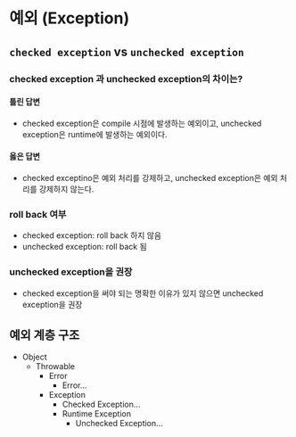 # 예외 (Exception)

## ```checked exception``` vs ```unchecked exception```

### checked exception 과 unchecked exception의 차이는?

#### 틀린 답변

- checked exception은 compile 시점에 발생하는 예외이고, unchecked exception은 runtime에 발생하는 예외이다.

#### 옳은 답변

- checked exceptino은 예외 처리를 강제하고, unchecked exception은 예외 처리를 강제하지 않는다.

### roll back 여부

- checked exception: roll back 하지 않음
- unchecked exception: roll back 됨

### unchecked exception을 권장

- checked exception을 써야 되는 명확한 이유가 있지 않으면 unchecked exception을 권장

## 예외 계층 구조

- Object
  - Throwable
    - Error
      - Error...
    - Exception
      - Checked Exception...
      - Runtime Exception
        - Unchecked Exception...